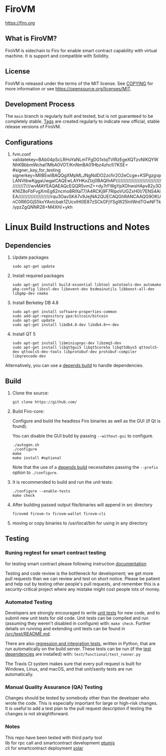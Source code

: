 FiroVM
=====================================

https://firo.org

What is FiroVM?
----------------

FiroVM is sidechain to Firo for enable smart contract capability with virtual machine. It is support and compatible with Solidity.

License
-------

FiroVM is released under the terms of the MIT license. See [COPYING](COPYING) for more
information or see https://opensource.org/licenses/MIT.

Development Process
-------------------

The `main` branch is regularly built and tested, but is not guaranteed to be
completely stable. [Tags](https://github.com/nopslide/firovm/tags) are created
regularly to indicate new official, stable release versions of FiroVM.

Configurations
-------------------
1. fvm.conf
        validatekey=BAb04pScLRHoYaNLmTFgDG1xtqTVlRzEgeXQTzvNIKQYWNhKBbbmWchat1MbA0VOT/KnNmBA01Hbz4zhcf/7KSE=
        #signer_key_for_testing
        signerkey=MIIBEwIBAQQgXMpMLJNgNdDO2zo1ir2O2eCcge+KSPgzgvpLANVtbwKggaUwgaICAQEwLAYHKoZIzj0BAQIhAP////////////////////////////////////7///wvMAYEAQAEAQcEQQR5vmZ++dy7rFWgYpXOhwsHApv82y3OKNlZ8oFbFvgXmEg62ncmo8RlXaT7/A4RCKj9F7RIpoVUGZxH0I/7ENS4AiEA/////////////////////rqu3OavSKA7v9JejNA2QUECAQGhRANCAAQG9OKUnC0R6GGjS5kxYAxtcbak1ZUcxIHl0E87zSCkGFjYSgW25lnIWrdTGwNFTk/ypzZgQNNR28+M4XH/+ykh

Linux Build Instructions and Notes
==================================

Dependencies
----------------------
1.  Update packages

        sudo apt-get update

2.  Install required packages

        sudo apt-get install build-essential libtool autotools-dev automake pkg-config libssl-dev libevent-dev bsdmainutils libboost-all-dev libgmp-dev cmake

3.  Install Berkeley DB 4.8

        sudo apt-get install software-properties-common
        sudo add-apt-repository ppa:bitcoin/bitcoin
        sudo apt-get update
        sudo apt-get install libdb4.8-dev libdb4.8++-dev

4.  Install QT 5

        sudo apt-get install libminiupnpc-dev libzmq3-dev
        sudo apt-get install libqt5gui5 libqt5core5a libqt5dbus5 qttools5-dev qttools5-dev-tools libprotobuf-dev protobuf-compiler libqrencode-dev

Alternatively, you can use a [depends build](depends/README.md) to handle dependencies.

Build
----------------------
1.  Clone the source:

        git clone https://github.com/

2.  Build Firo-core:

    Configure and build the headless Firo binaries as well as the GUI (if Qt is found).

    You can disable the GUI build by passing `--without-gui` to configure.
        
        ./autogen.sh
        ./configure
        make
        make install #optional

    Note that the use of a [depends build](depends/README.md) necessitates passing the `--prefix` option to `./configure`.

3.  It is recommended to build and run the unit tests:

        ./configure --enable-tests
        make check

4.  After building passed output file/binaries will append in src directory

        firovmd firovm-tx firovm-wallet firovm-cli

5.  moving or copy binaries to /usr/local/bin for using in any directory

Testing
-------

### Runing regtest for smart contract testing
 for testing smart contract please following instruction [documentation](doc/run-regtest-smartcontract.md)

Testing and code review is the bottleneck for development; we get more pull
requests than we can review and test on short notice. Please be patient and help out by testing
other people's pull requests, and remember this is a security-critical project where any mistake might cost people
lots of money.

### Automated Testing

Developers are strongly encouraged to write [unit tests](src/test/README.md) for new code, and to
submit new unit tests for old code. Unit tests can be compiled and run
(assuming they weren't disabled in configure) with: `make check`. Further details on running
and extending unit tests can be found in [/src/test/README.md](/src/test/README.md).

There are also [regression and integration tests](/test), written
in Python, that are run automatically on the build server.
These tests can be run (if the [test dependencies](/test) are installed) with: `test/functional/test_runner.py`

The Travis CI system makes sure that every pull request is built for Windows, Linux, and macOS, and that unit/sanity tests are run automatically.

### Manual Quality Assurance (QA) Testing

Changes should be tested by somebody other than the developer who wrote the
code. This is especially important for large or high-risk changes. It is useful
to add a test plan to the pull request description if testing the changes is
not straightforward.

### Notes 

This repo have been tested with third party tool  
lib for rpc call and smartcontract development [qtumjs](https://github.com/qtumproject/qtumjs)  
cli for smartcontract deployment [solar](https://github.com/qtumproject/solar)  

